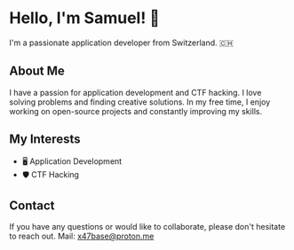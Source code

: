 # Hello, I'm Samuel! 👋

I'm a passionate application developer from Switzerland. 🇨🇭

## About Me

I have a passion for application development and CTF hacking. I love solving problems and finding creative solutions. In my free time, I enjoy working on open-source projects and constantly improving my skills.

## My Interests

- 🖥️ Application Development
- 🛡️ CTF Hacking

## Contact

If you have any questions or would like to collaborate, please don't hesitate to reach out.
Mail: x47base@proton.me
